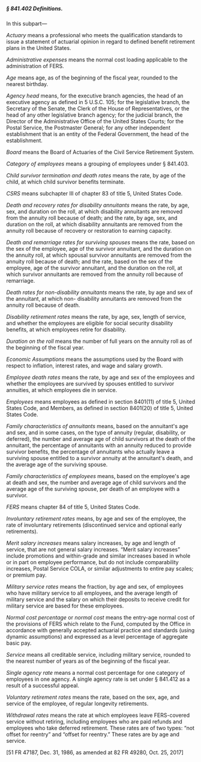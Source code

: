 ##### § 841.402 Definitions. #####

In this subpart—

*Actuary* means a professional who meets the qualification standards to issue a statement of actuarial opinion in regard to defined benefit retirement plans in the United States.

*Administrative expenses* means the normal cost loading applicable to the administration of FERS.

*Age* means age, as of the beginning of the fiscal year, rounded to the nearest birthday.

*Agency head* means, for the executive branch agencies, the head of an executive agency as defined in 5 U.S.C. 105; for the legislative branch, the Secretary of the Senate, the Clerk of the House of Representatives, or the head of any other legislative branch agency; for the judicial branch, the Director of the Administrative Office of the United States Courts; for the Postal Service, the Postmaster General; for any other independent establishment that is an entity of the Federal Government, the head of the establishment.

*Board* means the Board of Actuaries of the Civil Service Retirement System.

*Category of employees* means a grouping of employees under § 841.403.

*Child survivor termination and death rates* means the rate, by age of the child, at which child survivor benefits terminate.

*CSRS* means subchapter III of chapter 83 of title 5, United States Code.

*Death and recovery rates for disability annuitants* means the rate, by age, sex, and duration on the roll, at which disability annuitants are removed from the annuity roll because of death; and the rate, by age, sex, and duration on the roll, at which disability annuitants are removed from the annuity roll because of recovery or restoration to earning capacity.

*Death and remarriage rates for surviving spouses* means the rate, based on the sex of the employee, age of the survivor annuitant, and the duration on the annuity roll, at which spousal survivor annuitants are removed from the annuity roll because of death; and the rate, based on the sex of the employee, age of the survivor annuitant, and the duration on the roll, at which survivor annuitants are removed from the annuity roll because of remarriage.

*Death rates for non-disability annuitants* means the rate, by age and sex of the annuitant, at which non- disability annuitants are removed from the annuity roll because of death.

*Disability retirement rates* means the rate, by age, sex, length of service, and whether the employees are eligible for social security disability benefits, at which employees retire for disability.

*Duration on the roll* means the number of full years on the annuity roll as of the beginning of the fiscal year.

*Economic Assumptions* means the assumptions used by the Board with respect to inflation, interest rates, and wage and salary growth.

*Employee death rates* means the rate, by age and sex of the employees and whether the employees are survived by spouses entitled to survivor annuities, at which employees die in service.

*Employees* means employees as defined in section 8401(11) of title 5, United States Code, and Members, as defined in section 8401(20) of title 5, United States Code.

*Family characteristics of annuitants* means, based on the annuitant's age and sex, and in some cases, on the type of annuity (regular, disability, or deferred), the number and average age of child survivors at the death of the annuitant, the percentage of annuitants with an annuity reduced to provide survivor benefits, the percentage of annuitants who actually leave a surviving spouse entitled to a survivor annuity at the annuitant's death, and the average age of the surviving spouse.

*Family characteristics of employees* means, based on the employee's age at death and sex, the number and average age of child survivors and the average age of the surviving spouse, per death of an employee with a survivor.

*FERS* means chapter 84 of title 5, United States Code.

*Involuntary retirement rates* means, by age and sex of the employee, the rate of involuntary retirements (discontinued service and optional early retirements).

*Merit salary increases* means salary increases, by age and length of service, that are not general salary increases. “Merit salary increases” include promotions and within-grade and similar increases based in whole or in part on employee performance, but do not include comparability increases, Postal Service COLA, or similar adjustments to entire pay scales; or premium pay.

*Military service rates* means the fraction, by age and sex, of employees who have military service to all employees, and the average length of military service and the salary on which their deposits to receive credit for military service are based for these employees.

*Normal cost percentage* or *normal cost* means the entry-age normal cost of the provisions of FERS which relate to the Fund, computed by the Office in accordance with generally accepted actuarial practice and standards (using dynamic assumptions) and expressed as a level percentage of aggregate basic pay.

*Service* means all creditable service, including military service, rounded to the nearest number of years as of the beginning of the fiscal year.

*Single agency rate* means a normal cost percentage for one category of employees in one agency. A single agency rate is set under § 841.412 as a result of a successful appeal.

*Voluntary retirement rates* means the rate, based on the sex, age, and service of the employee, of regular longevity retirements.

*Withdrawal rates* means the rate at which employees leave FERS-covered service without retiring, including employees who are paid refunds and employees who take deferred retirement. These rates are of two types: “not offset for reentry” and “offset for reentry.” These rates are by age and service.

[51 FR 47187, Dec. 31, 1986, as amended at 82 FR 49280, Oct. 25, 2017]
